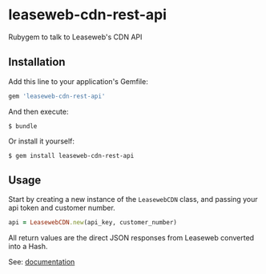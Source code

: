 leaseweb-cdn-rest-api
=====================

Rubygem to talk to Leaseweb's CDN API

## Installation

Add this line to your application's Gemfile:

```ruby
gem 'leaseweb-cdn-rest-api'
```

And then execute:

```
$ bundle
```

Or install it yourself:

```
$ gem install leaseweb-cdn-rest-api
```

## Usage

Start by creating a new instance of the `LeasewebCDN` class, and passing your api token and customer number.

```ruby
api = LeasewebCDN.new(api_key, customer_number)
```

All return values are the direct JSON responses from Leaseweb converted into a Hash.

See: [documentation](https://my.leasewebcdn.com/manuals/api/html/introduction.html)
